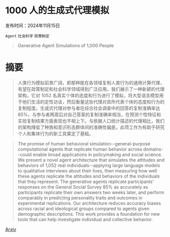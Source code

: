 # 1000 人的生成式代理模拟

发布时间：2024年11月15日

`Agent` `社会科学` `政策制定`

> Generative Agent Simulations of 1,000 People

# 摘要

> 人类行为模拟前景广阔，即那种能在各领域复制人类行为的通用计算代理，有望在政策制定和社会科学领域得到广泛应用。我们展示了一种新颖的代理架构，它对 1052 名真实个体的态度和行为进行了模拟，将大型语言模型用于他们生活的定性访谈，然后衡量这些代理对其所代表个体的态度和行为的复制程度。生成式代理对参与者在综合社会调查中的回答的复制准确率达 85%，与参与者两周后对自己答案的复制准确率相当，在预测个性特征和实验复制结果方面表现也不相上下。与依据人口统计描述的代理相比，我们的架构降低了种族和意识形态群体间的准确性偏差。此项工作为有助于研究个人和集体行为的新工具奠定了基础。

> The promise of human behavioral simulation--general-purpose computational agents that replicate human behavior across domains--could enable broad applications in policymaking and social science. We present a novel agent architecture that simulates the attitudes and behaviors of 1,052 real individuals--applying large language models to qualitative interviews about their lives, then measuring how well these agents replicate the attitudes and behaviors of the individuals that they represent. The generative agents replicate participants' responses on the General Social Survey 85% as accurately as participants replicate their own answers two weeks later, and perform comparably in predicting personality traits and outcomes in experimental replications. Our architecture reduces accuracy biases across racial and ideological groups compared to agents given demographic descriptions. This work provides a foundation for new tools that can help investigate individual and collective behavior.

[Arxiv](https://arxiv.org/abs/2411.10109)